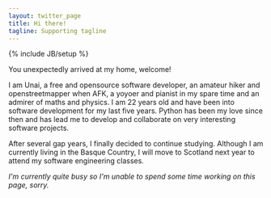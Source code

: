 ```yaml
---
layout: twitter_page
title: Hi there!
tagline: Supporting tagline
---
```

{% include JB/setup %}

You unexpectedly arrived at my home, welcome!

I am Unai, a free and opensource software developer, an amateur hiker and
openstreetmapper when AFK, a yoyoer and pianist in my spare time and an admirer
of maths and physics. I am 22 years old and have been into software development
for my last five years.  Python has been my love since then and has lead me to
develop and collaborate on very interesting software projects.

After several gap years, I finally decided to continue studying. Although I am
currently living in the Basque Country, I will move to Scotland next year to
attend my software engineering classes.

*I'm currently quite busy so I'm unable to spend some time working on this
page, sorry.*

